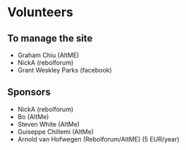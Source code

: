 # Volunteers

## To manage the site

- Graham Chiu (AltME)
- NickA (rebolforum)
- Grant Weskley Parks (facebook)

## Sponsors

- NickA (rebolforum)
- Bo (AltMe)
- Steven White (AltMe)
- Guiseppe Chillemi (AltMe)
- Arnold van Hofwegen (Rebolforum/AltME) (5 EUR/year)
